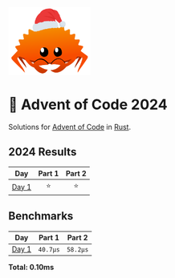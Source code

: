 <img src="./.assets/christmas_ferris.png" width="164">

# 🎄 Advent of Code 2024

Solutions for [Advent of Code](https://adventofcode.com/) in [Rust](https://www.rust-lang.org/).

<!--- advent_readme_stars table --->
## 2024 Results

| Day | Part 1 | Part 2 |
| :---: | :---: | :---: |
| [Day 1](https://adventofcode.com/2024/day/1) | ⭐ | ⭐ |
<!--- advent_readme_stars table --->

<!--- benchmarking table --->

## Benchmarks

|           Day            |  Part 1  |  Part 2  |
| :----------------------: | :------: | :------: |
| [Day 1](./src/bin/01.rs) | `40.7µs` | `58.2µs` |

**Total: 0.10ms**

<!--- benchmarking table --->
